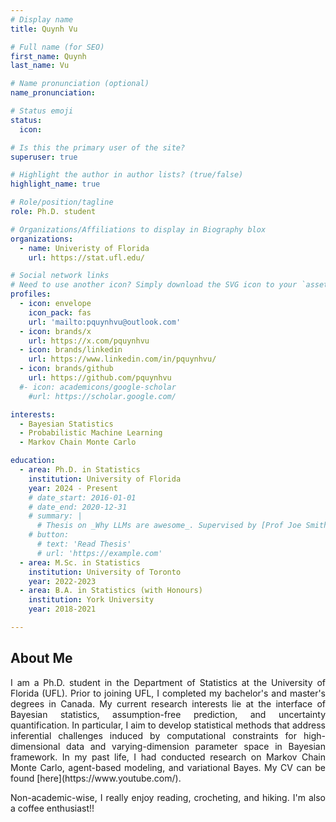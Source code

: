 ```yaml
---
# Display name
title: Quynh Vu

# Full name (for SEO)
first_name: Quynh
last_name: Vu

# Name pronunciation (optional)
name_pronunciation: 

# Status emoji
status:
  icon:

# Is this the primary user of the site?
superuser: true

# Highlight the author in author lists? (true/false)
highlight_name: true

# Role/position/tagline
role: Ph.D. student

# Organizations/Affiliations to display in Biography blox
organizations:
  - name: Univeristy of Florida
    url: https://stat.ufl.edu/

# Social network links
# Need to use another icon? Simply download the SVG icon to your `assets/media/icons/` folder.
profiles:
  - icon: envelope
    icon_pack: fas
    url: 'mailto:pquynhvu@outlook.com'
  - icon: brands/x
    url: https://x.com/pquynhvu
  - icon: brands/linkedin
    url: https://www.linkedin.com/in/pquynhvu/
  - icon: brands/github
    url: https://github.com/pquynhvu
  #- icon: academicons/google-scholar
    #url: https://scholar.google.com/

interests:
  - Bayesian Statistics 
  - Probabilistic Machine Learning
  - Markov Chain Monte Carlo

education:
  - area: Ph.D. in Statistics 
    institution: University of Florida
    year: 2024 - Present
    # date_start: 2016-01-01
    # date_end: 2020-12-31
    # summary: |
      # Thesis on _Why LLMs are awesome_. Supervised by [Prof Joe Smith](https://example.com). Presented papers at 5 IEEE conferences with the contributions being published in 2 Springer journals.
    # button:
      # text: 'Read Thesis'
      # url: 'https://example.com'
  - area: M.Sc. in Statistics
    institution: University of Toronto
    year: 2022-2023
  - area: B.A. in Statistics (with Honours)
    institution: York University
    year: 2018-2021

---
```


## About Me

<body>
  <p align="justify">
    I am a Ph.D. student in the Department of Statistics at the University of Florida (UFL). Prior to 
    joining UFL, I completed my bachelor's and master's degrees in Canada. My current research interests 
    lie at the interface of Bayesian statistics, assumption-free prediction, and uncertainty quantification. 
    In particular, I aim to develop statistical methods that address inferential challenges induced by 
    computational constraints for high-dimensional data and varying-dimension parameter space in Bayesian 
    framework. In my past life, I had conducted research on Markov Chain Monte Carlo, agent-based modeling, 
    and variational Bayes. My CV can be found [here](https://www.youtube.com/).
  </p>

  <p align="justify">
    Non-academic-wise, I really enjoy reading, crocheting, and hiking. I'm also a coffee enthusiast!!
  </p>
</body>
